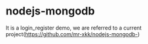 # nodejs-mongodb
It is a login_register demo, we are referred to a current project(https://github.com/mr-xkk/nodejs-mongodb-)
